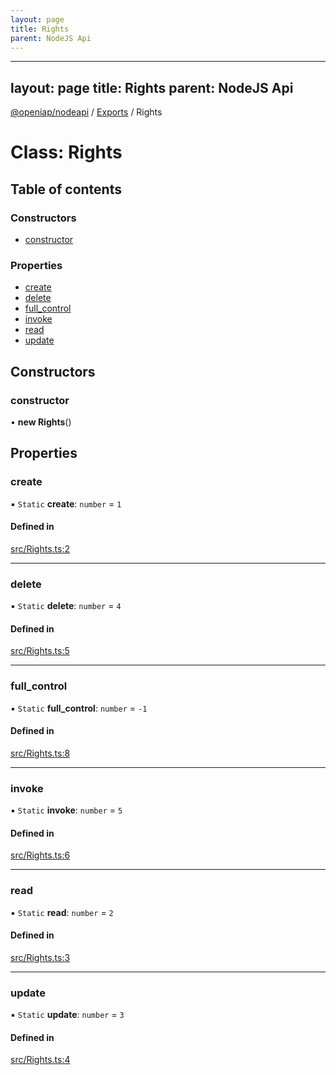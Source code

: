 ```yaml
---
layout: page
title: Rights
parent: NodeJS Api
---
```

---
layout: page
title: Rights
parent: NodeJS Api
---
[@openiap/nodeapi](../README.md) / [Exports](../modules.md) / Rights

# Class: Rights

## Table of contents

### Constructors

- [constructor](Rights.html#constructor)

### Properties

- [create](Rights.html#create)
- [delete](Rights.html#delete)
- [full\_control](Rights.html#full_control)
- [invoke](Rights.html#invoke)
- [read](Rights.html#read)
- [update](Rights.html#update)

## Constructors

### constructor

• **new Rights**()

## Properties

### create

▪ `Static` **create**: `number` = `1`

#### Defined in

[src/Rights.ts:2](https://github.com/openiap/nodeapi/blob/a6b5438/src/Rights.ts#L2)

___

### delete

▪ `Static` **delete**: `number` = `4`

#### Defined in

[src/Rights.ts:5](https://github.com/openiap/nodeapi/blob/a6b5438/src/Rights.ts#L5)

___

### full\_control

▪ `Static` **full\_control**: `number` = `-1`

#### Defined in

[src/Rights.ts:8](https://github.com/openiap/nodeapi/blob/a6b5438/src/Rights.ts#L8)

___

### invoke

▪ `Static` **invoke**: `number` = `5`

#### Defined in

[src/Rights.ts:6](https://github.com/openiap/nodeapi/blob/a6b5438/src/Rights.ts#L6)

___

### read

▪ `Static` **read**: `number` = `2`

#### Defined in

[src/Rights.ts:3](https://github.com/openiap/nodeapi/blob/a6b5438/src/Rights.ts#L3)

___

### update

▪ `Static` **update**: `number` = `3`

#### Defined in

[src/Rights.ts:4](https://github.com/openiap/nodeapi/blob/a6b5438/src/Rights.ts#L4)
